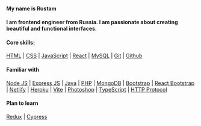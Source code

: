 #### My name is Rustam

#### I am frontend engineer from Russia. I am passionate about creating beautiful and functional interfaces.


#### Сore skills:
[HTML](https://www.w3schools.com/html/) |
[CSS](https://developer.mozilla.org/en-US/docs/Web/CSS/) |
[JavaScript](https://www.w3schools.com/js/) |
[React](https://react.dev/) |
[MySQL](https://www.mysql.com/) |
[Git](https://git-scm.com/) |
[Github](https://github.com/)

#### Familiar with
[Node JS](https://nodejs.org/) |
[Express JS](https://expressjs.com/) |
[Java](https://www.oracle.com/java/) |
[PHP](https://www.php.net/) |
[MongoDB](https://www.mongodb.com/) |
[Bootstrap](https://getbootstrap.com/) |
[React Bootstrap](https://react-bootstrap.github.io/) |
[Netlify](https://www.netlify.com/) |
[Heroku](https://www.heroku.com/) |
[Vite](https://vitejs.dev/) |
[Photoshop](https://www.adobe.com/products/photoshop.html/) |
[TypeScript](https://www.typescriptlang.org/) |
[HTTP Protocol](https://httpwg.org/)

#### Plan to learn
[Redux](https://redux.js.org/) |
[Cypress](https://www.cypress.io/)
